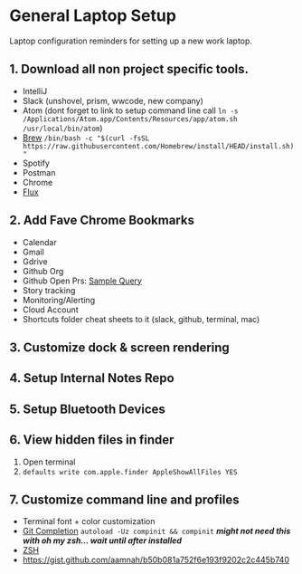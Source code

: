# General Laptop Setup
Laptop configuration reminders for setting up a new work laptop.


## 1. Download all non project specific tools.
- IntelliJ
- Slack (unshovel, prism, wwcode, new company)
- Atom (dont forget to link to setup command line call `ln -s /Applications/Atom.app/Contents/Resources/app/atom.sh /usr/local/bin/atom`)
- [Brew](https://brew.sh/) `/bin/bash -c "$(curl -fsSL https://raw.githubusercontent.com/Homebrew/install/HEAD/install.sh)"`
- Spotify
- Postman
- Chrome
- [Flux](https://justgetflux.com/)


## 2. Add Fave Chrome Bookmarks
- Calendar
- Gmail
- Gdrive
- Github Org
- Github Open Prs: [Sample Query](https://github.com/pulls?q=is%3Aopen+is%3Apr+archived%3Afalse+user%3Abriaugenreich)
- Story tracking
- Monitoring/Alerting
- Cloud Account
- Shortcuts folder cheat sheets to it (slack, github, terminal, mac)

## 3. Customize dock & screen rendering
## 4. Setup Internal Notes Repo
## 5. Setup Bluetooth Devices

## 6. View hidden files in finder
  1. Open terminal
  2. ```defaults write com.apple.finder AppleShowAllFiles YES```

## 7. Customize command line and profiles
- Terminal font + color customization
- [Git Completion](https://git-scm.com/book/id/v2/Appendix-A%3A-Git-in-Other-Environments-Git-in-Zsh) `autoload -Uz compinit && compinit` **_might not need this with oh my zsh... wait until after installed_**
- [ZSH](https://github.com/ohmyzsh/ohmyzsh)
- https://gist.github.com/aamnah/b50b081a752f6e193f9202c2c445b740 


